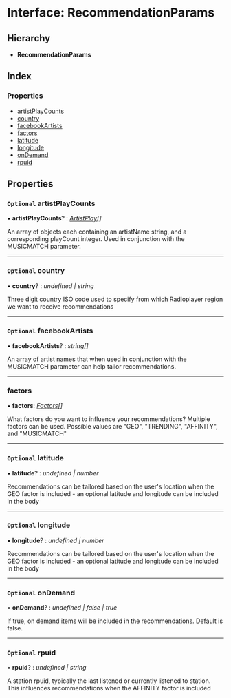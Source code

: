 # Interface: RecommendationParams

## Hierarchy

-   **RecommendationParams**

## Index

### Properties

-   [artistPlayCounts](recommendationparams.md#optional-artistplaycounts)
-   [country](recommendationparams.md#optional-country)
-   [facebookArtists](recommendationparams.md#optional-facebookartists)
-   [factors](recommendationparams.md#factors)
-   [latitude](recommendationparams.md#optional-latitude)
-   [longitude](recommendationparams.md#optional-longitude)
-   [onDemand](recommendationparams.md#optional-ondemand)
-   [rpuid](recommendationparams.md#optional-rpuid)

## Properties

### `Optional` artistPlayCounts

• **artistPlayCounts**? : _[ArtistPlay](artistplay.md)[]_

An array of objects each containing an artistName string, and a corresponding
playCount integer. Used in conjunction with the MUSICMATCH parameter.

---

### `Optional` country

• **country**? : _undefined | string_

Three digit country ISO code used to specify from which Radioplayer region we
want to receive recommendations

---

### `Optional` facebookArtists

• **facebookArtists**? : _string[]_

An array of artist names that when used in conjunction with the MUSICMATCH
parameter can help tailor recommendations.

---

### factors

• **factors**: _[Factors](../globals.md#factors)[]_

What factors do you want to influence your recommendations? Multiple factors can
be used. Possible values are "GEO", "TRENDING", "AFFINITY", and "MUSICMATCH"

---

### `Optional` latitude

• **latitude**? : _undefined | number_

Recommendations can be tailored based on the user's location when the GEO factor
is included - an optional latitude and longitude can be included in the body

---

### `Optional` longitude

• **longitude**? : _undefined | number_

Recommendations can be tailored based on the user's location when the GEO factor
is included - an optional latitude and longitude can be included in the body

---

### `Optional` onDemand

• **onDemand**? : _undefined | false | true_

If true, on demand items will be included in the recommendations. Default is
false.

---

### `Optional` rpuid

• **rpuid**? : _undefined | string_

A station rpuid, typically the last listened or currently listened to station.
This influences recommendations when the AFFINITY factor is included
